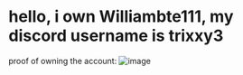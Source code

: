 # hello, i own Williambte111, my discord username is trixxy3

proof of owning the account: ![image](https://github.com/user-attachments/assets/18979800-05c3-40ed-b609-4412d0135376)

